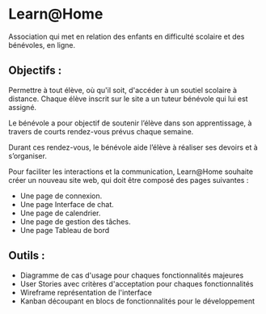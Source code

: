 # Learn@Home

Association qui met en relation des enfants en difficulté scolaire et des bénévoles, en ligne.

## Objectifs :

Permettre à tout élève, où qu'il soit, d'accéder à un soutiel scolaire à distance.
Chaque élève inscrit sur le site a un tuteur bénévole qui lui est assigné. 

Le bénévole a pour objectif de soutenir l’élève dans son apprentissage, à travers de
courts rendez-vous prévus chaque semaine. 

Durant ces rendez-vous, le bénévole
aide l’élève à réaliser ses devoirs et à s’organiser.

Pour faciliter les interactions et la communication, Learn@Home souhaite créer
un nouveau site web, qui doit être composé des pages suivantes :
- Une page de connexion.
- Une page Interface de chat.
- Une page de calendrier.
- Une page de gestion des tâches.
- Une page Tableau de bord

## Outils :

- Diagramme de cas d'usage pour chaques fonctionnalités majeures
- User Stories avec critères d'acceptation pour chaques fonctionnalités
- Wireframe représentation de l'interface
- Kanban découpant en blocs de fonctionnalités pour le développement

